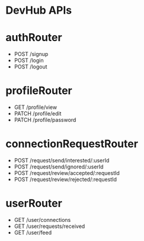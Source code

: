 # DevHub APIs

# authRouter

- POST /signup
- POST /login
- POST /logout

# profileRouter

- GET /profile/view
- PATCH /profile/edit
- PATCH /profile/password

# connectionRequestRouter

- POST /request/send/interested/:userId
- POST /request/send/ignored/:userId
- POST /request/review/accepted/:requestId
- POST /request/review/rejected/:requestId

# userRouter

- GET /user/connections
- GET /user/requests/received
- GET /user/feed
